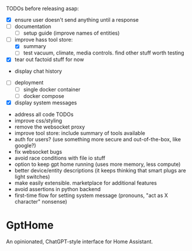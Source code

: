 TODOs before releasing asap:

-   [x] ensure user doesn't send anything until a response
-   [ ] documentation
    -   [ ] setup guide (improve names of entities)
-   [ ] improve hass tool store:
    -   [x] summary
    -   [ ] test vacuum, climate, media controls. find other stuff worth testing
-   [x] tear out factoid stuff for now
-   display chat history
-   [ ] deployment
    -   [ ] single docker container
    -   [ ] docker compose
-   [x] display system messages

-   address all code TODOs
-   improve css/styling
-   remove the websocket proxy
-   improve tool store: include summary of tools available
-   auth for users? (use something more secure and out-of-the-box, like google?)
-   fix websocket bugs
-   avoid race conditions with file io stuff
-   option to keep gpt home running (uses more memory, less compute)
-   better device/entity descriptions (it keeps thinking that smart plugs are light
    switches)
-   make easily extensible. marketplace for additional features
-   avoid assertions in python backend
-   first-time flow for setting system message (pronouns, "act as X character" nonsense)

# GptHome

An opinionated, ChatGPT-style interface for Home Assistant.
